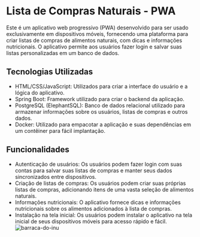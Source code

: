 # Lista de Compras Naturais - PWA

Este é um aplicativo web progressivo (PWA) desenvolvido para ser usado exclusivamente em dispositivos móveis, fornecendo uma plataforma para criar listas de compras de alimentos naturais, com dicas e informações nutricionais. O aplicativo permite aos usuários fazer login e salvar suas listas personalizadas em um banco de dados.

## Tecnologias Utilizadas

- HTML/CSS/JavaScript: Utilizados para criar a interface do usuário e a lógica do aplicativo.
- Spring Boot: Framework utilizado para criar o backend da aplicação.
- PostgreSQL (ElephantSQL): Banco de dados relacional utilizado para armazenar informações sobre os usuários, listas de compras e outros dados.
- Docker: Utilizado para empacotar a aplicação e suas dependências em um contêiner para fácil implantação.

## Funcionalidades

- Autenticação de usuários: Os usuários podem fazer login com suas contas para salvar suas listas de compras e manter seus dados sincronizados entre dispositivos.
- Criação de listas de compras: Os usuários podem criar suas próprias listas de compras, adicionando itens de uma vasta seleção de alimentos naturais.
- Informações nutricionais: O aplicativo fornece dicas e informações nutricionais sobre os alimentos adicionados à lista de compras.
- Instalação na tela inicial: Os usuários podem instalar o aplicativo na tela inicial de seus dispositivos móveis para acesso rápido e fácil.
![barraca-do-inu](https://github.com/0xPaulo/aplicativo-android-pwa-faculdade/assets/102301140/dee701f4-2796-4be0-a6d2-ecb1bbc612da)
